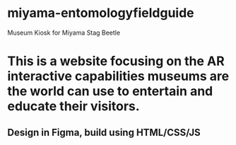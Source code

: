 # miyama-entomologyfieldguide
Museum Kiosk for Miyama Stag Beetle

# This is a website  focusing on the AR interactive capabilities museums are the world can use to entertain and educate their visitors.
## Design in Figma, build using HTML/CSS/JS

